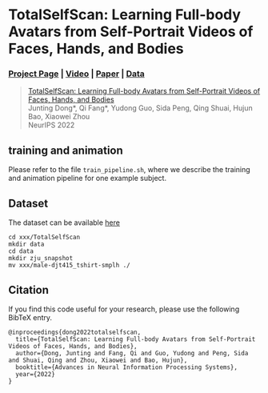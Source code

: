 # TotalSelfScan: Learning Full-body Avatars from Self-Portrait Videos of Faces, Hands, and Bodies
### [Project Page](https://zju3dv.github.io/TotalSelfScan/) | [Video](https://www.youtube.com/watch?v=zbNJsqhkees) | [Paper](https://openreview.net/pdf?id=lgj33-O1Ely) | [Data](https://zjueducn-my.sharepoint.com/:u:/g/personal/12021137_zju_edu_cn/EdhoMoT9JaJFlC3BQrmCWykBErOCx5Q21CXp2mTGikdAJw?e=umAl4n)

> [TotalSelfScan: Learning Full-body Avatars from Self-Portrait Videos of Faces, Hands, and Bodies](https://openreview.net/pdf?id=lgj33-O1Ely)  
> Junting Dong*, Qi Fang*, Yudong Guo, Sida Peng, Qing Shuai, Hujun Bao, Xiaowei Zhou  
> NeurIPS 2022


## training and animation

Please refer to the file `train_pipeline.sh`, where we describe the training and animation pipeline for one example subject.

## Dataset

The dataset can be available [here](https://zjueducn-my.sharepoint.com/:u:/g/personal/12021137_zju_edu_cn/EdhoMoT9JaJFlC3BQrmCWykBErOCx5Q21CXp2mTGikdAJw?e=umAl4n)

```
cd xxx/TotalSelfScan
mkdir data
cd data
mkdir zju_snapshot
mv xxx/male-djt415_tshirt-smplh ./ 
```

## Citation

If you find this code useful for your research, please use the following BibTeX entry.

```
@inproceedings{dong2022totalselfscan,
  title={TotalSelfScan: Learning Full-body Avatars from Self-Portrait Videos of Faces, Hands, and Bodies},
  author={Dong, Junting and Fang, Qi and Guo, Yudong and Peng, Sida and Shuai, Qing and Zhou, Xiaowei and Bao, Hujun},
  booktitle={Advances in Neural Information Processing Systems},
  year={2022}
}
```
